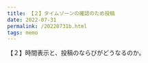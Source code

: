 ```yaml
---
title: 【２】タイムゾーンの確認のため投稿
date: 2022-07-31
permalink: /20220731b.html
tags: memo
--- 
```


【２】時間表示と、投稿のならびがどうなるのか。
